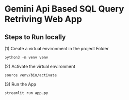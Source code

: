 # Gemini Api Based SQL Query Retriving Web App

## Steps to Run locally

(1) Create a virtual environment in the project Folder
```ssh
python3 -m venv venv
```
(2) Activate the virtual environment
```ssh
source venv/bin/activate
```
(3) Run the App
```ssh
streamlit run app.py
```
